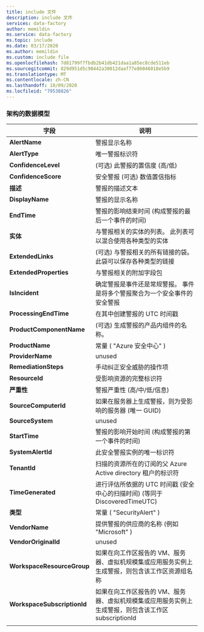 ```yaml
---
title: include 文件
description: include 文件
services: data-factory
author: memildin
ms.service: data-factory
ms.topic: include
ms.date: 03/17/2020
ms.author: memildin
ms.custom: include file
ms.openlocfilehash: 7d81799f7fbdb2b41db421daa1a85ec8cde511eb
ms.sourcegitcommit: 829d951d5c90442a38012daaf77e86046018e5b9
ms.translationtype: MT
ms.contentlocale: zh-CN
ms.lasthandoff: 10/09/2020
ms.locfileid: "79538826"
---
```

### <a name="the-data-model-of-the-schema"></a>架构的数据模型

|字段|说明|
|----|----|
|**AlertName**|警报显示名称|
|**AlertType**|唯一警报标识符|
|**ConfidenceLevel**| (可选) 此警报的置信度 (高/低) |
|**ConfidenceScore**|安全警报 (可选) 数值置信指标|
|**描述**|警报的描述文本|
|**DisplayName**|警报的显示名称|
|**EndTime**|警报的影响结束时间 (构成警报的最后一个事件的时间) |
|**实体**|与警报相关的实体的列表。 此列表可以混合使用各种类型的实体|
|**ExtendedLinks**| (可选) 与警报相关的所有链接的袋。 此袋可以保存各种类型的链接|
|**ExtendedProperties**|与警报相关的附加字段包|
|**IsIncident**|确定警报是事件还是常规警报。 事件是将多个警报聚合为一个安全事件的安全警报|
|**ProcessingEndTime**|在其中创建警报的 UTC 时间戳|
|**ProductComponentName**| (可选) 生成警报的产品内组件的名称。|
|**ProductName**|常量 ( "Azure 安全中心" ) |
|**ProviderName**|unused|
|**RemediationSteps**|手动纠正安全威胁的操作项|
|**ResourceId**|受影响资源的完整标识符|
|**严重性**|警报严重性 (高/中/低/信息) |
|**SourceComputerId**|如果在服务器上生成警报，则为受影响的服务器 (唯一 GUID) |
|**SourceSystem**|unused|
|**StartTime**|警报的影响开始时间 (构成警报的第一个事件的时间) |
|**SystemAlertId**|此安全警报实例的唯一标识符|
|**TenantId**|扫描的资源所在的订阅的父 Azure Active directory 租户的标识符|
|**TimeGenerated**|进行评估所依据的 UTC 时间戳 (安全中心的扫描时间)  (等同于 DiscoveredTimeUTC) |
|**类型**|常量 ( "SecurityAlert" ) |
|**VendorName**|提供警报的供应商的名称 (例如 "Microsoft" ) |
|**VendorOriginalId**|unused|
|**WorkspaceResourceGroup**|如果在向工作区报告的 VM、服务器、虚拟机规模集或应用服务实例上生成警报，则包含该工作区资源组名称|
|**WorkspaceSubscriptionId**|如果在向工作区报告的 VM、服务器、虚拟机规模集或应用服务实例上生成警报，则包含该工作区 subscriptionId|
|||
